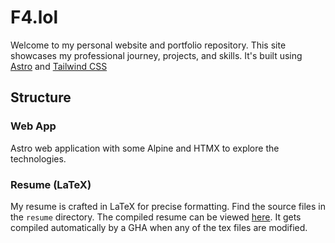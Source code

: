 # F4.lol

Welcome to my personal website and portfolio repository. This site showcases my professional journey, projects, and skills. It's built using [Astro](https://astro.build) and [Tailwind CSS](https://tailwindcss.com/)

## Structure

### Web App

Astro web application with some Alpine and HTMX to explore the technologies.

### Resume (LaTeX)

My resume is crafted in LaTeX for precise formatting. Find the source files in the `resume` directory. The compiled resume can be viewed [here](resume/). It gets compiled automatically by a GHA when any of the tex files are modified.
